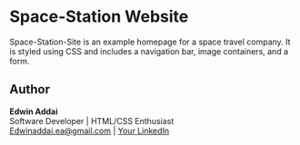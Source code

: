 # Space-Station Website #
Space-Station-Site is an example homepage for a space travel company. It is styled using CSS and includes a navigation bar, image containers, and a form.

## Author

**Edwin Addai**  
Software Developer | HTML/CSS Enthusiast  
Edwinaddai.ea@gmail.com | [Your LinkedIn](https://www.linkedin.com)
